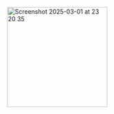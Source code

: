 <img width="233" alt="Screenshot 2025-03-01 at 23 20 35" src="https://github.com/user-attachments/assets/02538cbf-cd36-45cd-8008-eba99cc01e5c" />
